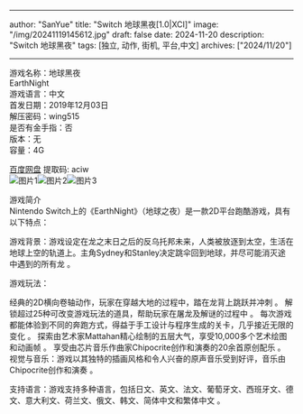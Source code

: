 
---
author: "SanYue"
title: "Switch 地球黑夜[1.0|XCI]"
image: "/img/20241119145612.jpg"
draft: false
date: 2024-11-20
description: "Switch 地球黑夜"
tags: [独立, 动作, 街机, 平台,中文]
archives: ["2024/11/20"]

---

游戏名称：地球黑夜   
EarthNight    
游戏语言：中文  
首发日期：2019年12月03日  
解压密码：wing515  
是否有金手指：否  
版本：无   
容量：4G

[百度网盘](https://pan.baidu.com/s/1NRrWVv6Cc8Y-ip6j0BWeOQ) 提取码: aciw  
![图片1](/img/e226bc.jpg)![图片2](/img/a8fa0c.jpg)![图片3](/img/b1cfe0.jpg)  

游戏简介  
Nintendo Switch上的《EarthNight》（地球之夜）是一款2D平台跑酷游戏，具有以下特点：

游戏背景：游戏设定在龙之末日之后的反乌托邦未来，人类被放逐到太空，生活在地球上空的轨道上。主角Sydney和Stanley决定跳伞回到地球，并尽可能消灭途中遇到的所有龙
。

游戏玩法：

经典的2D横向卷轴动作，玩家在穿越大地的过程中，踏在龙背上跳跃并冲刺
。
解锁超过25种可改变游戏玩法的道具，帮助玩家在屠龙及解谜的过程中
。
每次游戏都能体验到不同的奔跑方式，得益于手工设计与程序生成的关卡，几乎接近无限的变化
。
探索由艺术家Mattahan精心绘制的五层大气，享受10,000多个艺术绘图和动画帧
。
享受由芯片音乐作曲家Chipocrite创作和演奏的20余首原创配乐
。
视觉与音乐：游戏以其独特的插画风格和令人兴奋的原声音乐受到好评，音乐由Chipocrite创作和演奏
。

支持语言：游戏支持多种语言，包括日文、英文、法文、葡萄牙文、西班牙文、德文、意大利文、荷兰文、俄文、韩文、简体中文和繁体中文
。
